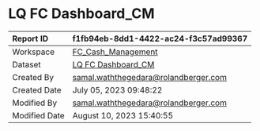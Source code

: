 



# LQ FC Dashboard_CM

|Report ID|f1fb94eb-8dd1-4422-ac24-f3c57ad99367|
| :--- | :--- |
|Workspace|[FC_Cash_Management](../Workspaces/FC_Cash_Management.md)|
|Dataset|[LQ FC Dashboard_CM](../Datasets/LQ-FC-Dashboard_CM.md)|
|Created By|samal.waththegedara@rolandberger.com|
|Created Date|July 05, 2023 09:48:22|
|Modified By|samal.waththegedara@rolandberger.com|
|Modified Date|August 10, 2023 15:40:55|
